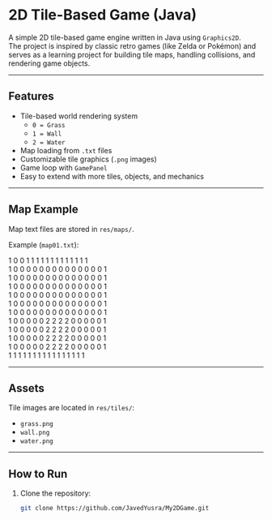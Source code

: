 # 2D Tile-Based Game (Java)

A simple 2D tile-based game engine written in Java using `Graphics2D`.  
The project is inspired by classic retro games (like Zelda or Pokémon) and serves as a learning project for building tile maps, handling collisions, and rendering game objects.

---

## Features
- Tile-based world rendering system  
  - `0 = Grass`  
  - `1 = Wall`  
  - `2 = Water`  
- Map loading from `.txt` files  
- Customizable tile graphics (`.png` images)  
- Game loop with `GamePanel`  
- Easy to extend with more tiles, objects, and mechanics  

---

## Map Example

Map text files are stored in `res/maps/`.

Example (`map01.txt`):

1 0 0 1 1 1 1 1 1 1 1 1 1 1 1 1 <br>
1 0 0 0 0 0 0 0 0 0 0 0 0 0 0 1<br>
1 0 0 0 0 0 0 0 0 0 0 0 0 0 0 1<br>
1 0 0 0 0 0 0 0 0 0 0 0 0 0 0 1<br>
1 0 0 0 0 0 0 0 0 0 0 0 0 0 0 1<br>
1 0 0 0 0 0 0 0 0 0 0 0 0 0 0 1<br>
1 0 0 0 0 0 0 0 0 0 0 0 0 0 0 1<br>
1 0 0 0 0 0 2 2 2 2 0 0 0 0 0 1<br>
1 0 0 0 0 0 2 2 2 2 0 0 0 0 0 1<br>
1 0 0 0 0 0 2 2 2 2 0 0 0 0 0 1<br>
1 0 0 0 0 0 2 2 2 2 0 0 0 0 0 1<br>
1 1 1 1 1 1 1 1 1 1 1 1 1 1 1 1<br>



---

## Assets

Tile images are located in `res/tiles/`:

- `grass.png`  
- `wall.png`  
- `water.png`  

---

## How to Run

1. Clone the repository:
   ```bash
   git clone https://github.com/JavedYusra/My2DGame.git

